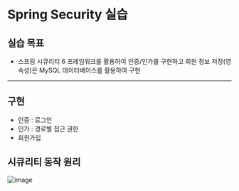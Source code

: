 # Spring Security 실습

## 실습 목표
- 스프링 시큐리티 6 프레임워크를 활용하여 인증/인가를 구현하고 회원 정보 저장(영속성)은 MySQL 데이터베이스를 활용하여 구현

---
## 구현
- 인증 : 로그인
- 인가 : 경로별 접근 권한
- 회원가입

## 시큐리티 동작 원리

![image](https://github.com/user-attachments/assets/0b70f502-78eb-48e7-88fc-0665afcb9414)
